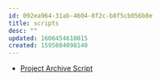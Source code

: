 ```yaml
---
id: 092ea964-31ab-4604-8f2c-b8f5cb056b8e
title: scripts
desc: ""
updated: 1606454610015
created: 1595804098140
---
```


- [Project Archive Script](assets/archive_project.rb)
